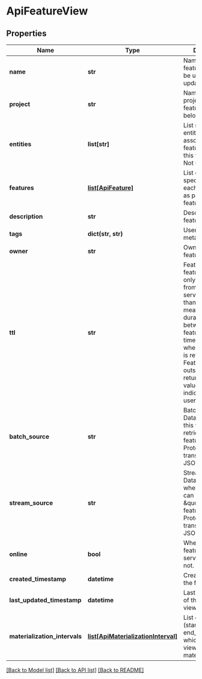 # ApiFeatureView

## Properties
Name | Type | Description | Notes
------------ | ------------- | ------------- | -------------
**name** | **str** | Name of the feature view. Must be unique. Not updated. | [optional] 
**project** | **str** | Name of Feast project that this feature view belongs to. | [optional] 
**entities** | **list[str]** | List names of entities to associate with the features defined in this feature view. Not updatable. | [optional] 
**features** | [**list[ApiFeature]**](ApiFeature.md) | List of specifications for each field defined as part of this feature view. | [optional] 
**description** | **str** | Description of the feature view. | [optional] 
**tags** | **dict(str, str)** | User defined metadata. | [optional] 
**owner** | **str** | Owner of the feature view. | [optional] 
**ttl** | **str** | Features in this feature view can only be retrieved from online serving younger than ttl. Ttl is measured as the duration of time between the feature&#39;s event timestamp and when the feature is retrieved. Feature values outside ttl will be returned as unset values and indicated to end user. | [optional] 
**batch_source** | **str** | Batch/Offline DataSource where this view can retrieve offline feature data. Protobuf object transformed to a JSON string. | [optional] 
**stream_source** | **str** | Streaming DataSource from where this view can consume \&quot;online\&quot; feature data. Protobuf object transformed to a JSON string. | [optional] 
**online** | **bool** | Whether these features should be served online or not. | [optional] 
**created_timestamp** | **datetime** | Creation time of the feature view. | [optional] 
**last_updated_timestamp** | **datetime** | Last update time of the feature view. | [optional] 
**materialization_intervals** | [**list[ApiMaterializationInterval]**](ApiMaterializationInterval.md) | List of pairs (start_time, end_time) for which this feature view has been materialized. | [optional] 

[[Back to Model list]](../README.md#documentation-for-models) [[Back to API list]](../README.md#documentation-for-api-endpoints) [[Back to README]](../README.md)


